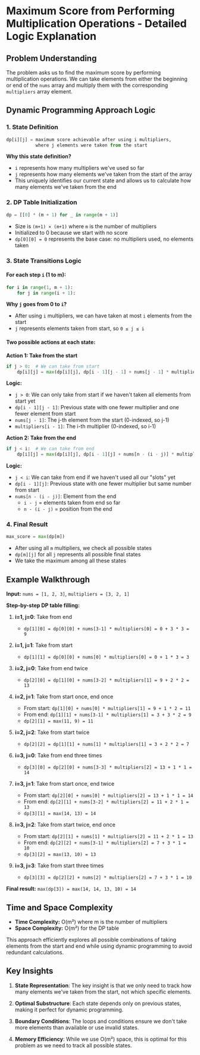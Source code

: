 # Maximum Score from Performing Multiplication Operations - Detailed Logic Explanation

## Problem Understanding
The problem asks us to find the maximum score by performing multiplication operations. We can take elements from either the beginning or end of the `nums` array and multiply them with the corresponding `multipliers` array element.

## Dynamic Programming Approach Logic

### 1. **State Definition**
```python
dp[i][j] = maximum score achievable after using i multipliers, 
           where j elements were taken from the start
```

**Why this state definition?**
- `i` represents how many multipliers we've used so far
- `j` represents how many elements we've taken from the start of the array
- This uniquely identifies our current state and allows us to calculate how many elements we've taken from the end

### 2. **DP Table Initialization**
```python
dp = [[0] * (m + 1) for _ in range(m + 1)]
```
- Size is `(m+1) × (m+1)` where `m` is the number of multipliers
- Initialized to 0 because we start with no score
- `dp[0][0] = 0` represents the base case: no multipliers used, no elements taken

### 3. **State Transitions Logic**

#### For each step `i` (1 to m):
```python
for i in range(1, m + 1):
    for j in range(i + 1):
```

**Why `j` goes from 0 to `i`?**
- After using `i` multipliers, we can have taken at most `i` elements from the start
- `j` represents elements taken from start, so `0 ≤ j ≤ i`

#### Two possible actions at each state:

**Action 1: Take from the start**
```python
if j > 0:  # We can take from start
    dp[i][j] = max(dp[i][j], dp[i - 1][j - 1] + nums[j - 1] * multipliers[i - 1])
```

**Logic:**
- `j > 0`: We can only take from start if we haven't taken all elements from start yet
- `dp[i - 1][j - 1]`: Previous state with one fewer multiplier and one fewer element from start
- `nums[j - 1]`: The j-th element from the start (0-indexed, so j-1)
- `multipliers[i - 1]`: The i-th multiplier (0-indexed, so i-1)

**Action 2: Take from the end**
```python
if j < i:  # We can take from end
    dp[i][j] = max(dp[i][j], dp[i - 1][j] + nums[n - (i - j)] * multipliers[i - 1])
```

**Logic:**
- `j < i`: We can take from end if we haven't used all our "slots" yet
- `dp[i - 1][j]`: Previous state with one fewer multiplier but same number from start
- `nums[n - (i - j)]`: Element from the end
  - `i - j` = elements taken from end so far
  - `n - (i - j)` = position from the end

### 4. **Final Result**
```python
max_score = max(dp[m])
```
- After using all `m` multipliers, we check all possible states
- `dp[m][j]` for all `j` represents all possible final states
- We take the maximum among all these states

## Example Walkthrough

**Input:** `nums = [1, 2, 3]`, `multipliers = [3, 2, 1]`

**Step-by-step DP table filling:**

1. **i=1, j=0**: Take from end
   - `dp[1][0] = dp[0][0] + nums[3-1] * multipliers[0] = 0 + 3 * 3 = 9`

2. **i=1, j=1**: Take from start  
   - `dp[1][1] = dp[0][0] + nums[0] * multipliers[0] = 0 + 1 * 3 = 3`

3. **i=2, j=0**: Take from end twice
   - `dp[2][0] = dp[1][0] + nums[3-2] * multipliers[1] = 9 + 2 * 2 = 13`

4. **i=2, j=1**: Take from start once, end once
   - From start: `dp[1][0] + nums[0] * multipliers[1] = 9 + 1 * 2 = 11`
   - From end: `dp[1][1] + nums[3-1] * multipliers[1] = 3 + 3 * 2 = 9`
   - `dp[2][1] = max(11, 9) = 11`

5. **i=2, j=2**: Take from start twice
   - `dp[2][2] = dp[1][1] + nums[1] * multipliers[1] = 3 + 2 * 2 = 7`

6. **i=3, j=0**: Take from end three times
   - `dp[3][0] = dp[2][0] + nums[3-3] * multipliers[2] = 13 + 1 * 1 = 14`

7. **i=3, j=1**: Take from start once, end twice
   - From start: `dp[2][0] + nums[0] * multipliers[2] = 13 + 1 * 1 = 14`
   - From end: `dp[2][1] + nums[3-2] * multipliers[2] = 11 + 2 * 1 = 13`
   - `dp[3][1] = max(14, 13) = 14`

8. **i=3, j=2**: Take from start twice, end once
   - From start: `dp[2][1] + nums[1] * multipliers[2] = 11 + 2 * 1 = 13`
   - From end: `dp[2][2] + nums[3-1] * multipliers[2] = 7 + 3 * 1 = 10`
   - `dp[3][2] = max(13, 10) = 13`

9. **i=3, j=3**: Take from start three times
   - `dp[3][3] = dp[2][2] + nums[2] * multipliers[2] = 7 + 3 * 1 = 10`

**Final result:** `max(dp[3]) = max(14, 14, 13, 10) = 14`

## Time and Space Complexity

- **Time Complexity:** O(m²) where m is the number of multipliers
- **Space Complexity:** O(m²) for the DP table

This approach efficiently explores all possible combinations of taking elements from the start and end while using dynamic programming to avoid redundant calculations.

## Key Insights

1. **State Representation**: The key insight is that we only need to track how many elements we've taken from the start, not which specific elements.

2. **Optimal Substructure**: Each state depends only on previous states, making it perfect for dynamic programming.

3. **Boundary Conditions**: The loops and conditions ensure we don't take more elements than available or use invalid states.

4. **Memory Efficiency**: While we use O(m²) space, this is optimal for this problem as we need to track all possible states. 
